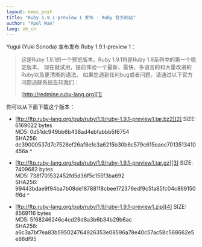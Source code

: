 ```yaml
---
layout: news_post
title: "Ruby 1.9.1-preview 1 发布 - Ruby 官方网站"
author: "Xpol Wan"
lang: zh_cn
---
```


Yugui (Yuki Sonoda) 宣布发布 Ruby 1.9.1-preview 1：

> 这是Ruby 1.9.1的一个预览版本。Ruby 1.9.1将是Ruby 1.9系列中的第一个稳定版本。
> 现在就试用，提前体验一个最新、最快、多语言的和大量改进的Ruby以及更清晰的语法。
> 如果您遇到任何bug或者问题，请通过以下官方问题追踪系统告知我们：
> 
> [http://redmine.ruby-lang.org][1]

你可以从下面下载这个版本：

* [ftp://ftp.ruby-lang.org/pub/ruby/1.9/ruby-1.9.1-preview1.tar.bz2][2]
  SIZE: 6169022 bytes  
  MD5: 0d51dc949bb6b438ad4ebfabbb5f6754  
  SHA256:
  dc39000537d7c7528ef26af8e1c3a6215b30b6c579c615eaec7013513410456a
^

* [ftp://ftp.ruby-lang.org/pub/ruby/1.9/ruby-1.9.1-preview1.tar.gz][3]
  SIZE: 7409682 bytes  
  MD5: 738f701532452fd5d36f5c155f3ba692  
  SHA256:
  99443bdae9f94ba7b08de187881f8cbee172379edf9c5fa85fc04c869150ff6d
^

* [ftp://ftp.ruby-lang.org/pub/ruby/1.9/ruby-1.9.1-preview1.zip][4]
  SIZE: 8569116 bytes  
  MD5: 5f68246246c4cd29d8a3b6b34b29b6ac  
  SHA256:
  a6c3a7bf7ea83b595024764926353e08596a78e40c57ac58c568662e5e88df95



[1]: http://redmine.ruby-lang.org 
[2]: ftp://ftp.ruby-lang.org/pub/ruby/1.9/ruby-1.9.1-preview1.tar.bz2 
[3]: ftp://ftp.ruby-lang.org/pub/ruby/1.9/ruby-1.9.1-preview1.tar.gz 
[4]: ftp://ftp.ruby-lang.org/pub/ruby/1.9/ruby-1.9.1-preview1.zip 
